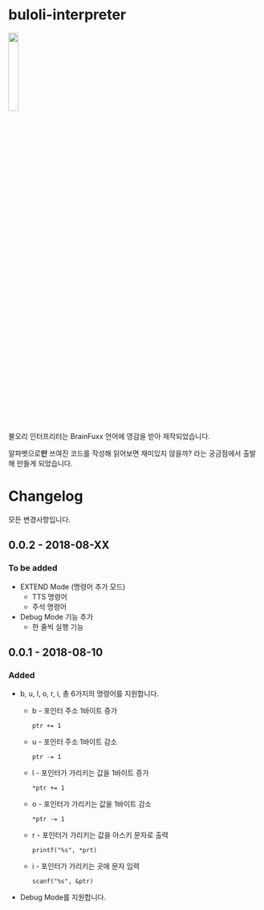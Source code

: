 # buloli-interpreter
<img src="https://user-images.githubusercontent.com/24970375/43626716-096b659e-972e-11e8-930d-7e072ee1b76f.jpg" width="20%">

불오리 인터프리터는 BrainFuxx 언어에 영감을 받아 제작되었습니다.

알파벳으로**만** 쓰여진 코드를 작성해 읽어보면 재미있지 않을까? 라는 궁금점에서 출발해 만들게 되었습니다.


# Changelog

모든 변경사항입니다.

## 0.0.2 - 2018-08-XX
### To be added
+ EXTEND Mode (명령어 추가 모드)
  + TTS 명령어
  + 주석 명령어
+ Debug Mode 기능 추가
  + 한 줄씩 실행 기능

## 0.0.1 - 2018-08-10

### Added

+ b, u, l, o, r, i, 총 6가지의 명령어를 지원합니다.

  + b - 포인터 주소 1바이트 증가

    `ptr += 1`

  + u - 포인터 주소 1바이트 감소 

    `ptr -= 1`

  + l - 포인터가 가리키는 값을 1바이트 증가 

    `*ptr += 1`

  + o - 포인터가 가리키는 값을  1바이트 감소 

    `*ptr -= 1`

  + r - 포인터가 가리키는 값을 아스키 문자로 출력 

    `printf("%s", *prt)`

  + i - 포인터가 가리키는 곳에 문자 입력 

    `scanf("%s", &ptr)`
+ Debug Mode를 지원합니다.

